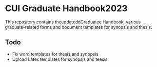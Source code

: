 # CUI Graduate Handbook2023
This repository contains theupdateddGraduatee Handbook, various graduate-related forms and document templates for synopsis and thesis.

## Todo
* Fix word templates for thesis and synopsis
* Upload Latex templates for synopsis and teesis 
